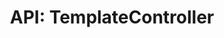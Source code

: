 ---
comment: "/**\n * The controller fro templates\n *\n * @memberof HashBrown.Server.Controllers\n */"
meta:
    range:
        - 100
        - 4632
    filename: TemplateController.js
    lineno: 8
    columnno: 0
    path: /home/mrzapp/Development/Web/hashbrown-cms/src/Server/Controllers
    code:
        id: astnode100058307
        name: TemplateController
        type: ClassDeclaration
        paramnames: []
classdesc: 'The controller fro templates'
memberof: HashBrown.Server.Controllers
name: TemplateController
longname: HashBrown.Server.Controllers.TemplateController
kind: class
scope: static
methods:
    -
        comment: "/**\n     * Initialises this controller\n     */"
        meta:
            range:
                - 217
                - 676
            filename: TemplateController.js
            lineno: 12
            columnno: 4
            path: /home/mrzapp/Development/Web/hashbrown-cms/src/Server/Controllers
            code:
                id: astnode100058313
                name: TemplateController.init
                type: MethodDefinition
                paramnames:
                    - app
            vars:
                "": null
        description: 'Initialises this controller'
        name: init
        longname: HashBrown.Server.Controllers.TemplateController.init
        kind: function
        memberof: HashBrown.Server.Controllers.TemplateController
        scope: static
        params: []
    -
        comment: "/**\n     * Posts a Template by name\n     */"
        meta:
            range:
                - 734
                - 2143
            filename: TemplateController.js
            lineno: 24
            columnno: 4
            path: /home/mrzapp/Development/Web/hashbrown-cms/src/Server/Controllers
            code:
                id: astnode100058370
                name: TemplateController.postTemplate
                type: MethodDefinition
                paramnames:
                    - req
                    - res
            vars:
                "": null
        description: 'Posts a Template by name'
        name: postTemplate
        longname: HashBrown.Server.Controllers.TemplateController.postTemplate
        kind: function
        memberof: HashBrown.Server.Controllers.TemplateController
        scope: static
        params: []
    -
        comment: "/**\n     * Deletes a Template by name\n     */"
        meta:
            range:
                - 2203
                - 2814
            filename: TemplateController.js
            lineno: 71
            columnno: 4
            path: /home/mrzapp/Development/Web/hashbrown-cms/src/Server/Controllers
            code:
                id: astnode100058546
                name: TemplateController.deleteTemplate
                type: MethodDefinition
                paramnames:
                    - req
                    - res
            vars:
                "": null
        description: 'Deletes a Template by name'
        name: deleteTemplate
        longname: HashBrown.Server.Controllers.TemplateController.deleteTemplate
        kind: function
        memberof: HashBrown.Server.Controllers.TemplateController
        scope: static
        params: []
    -
        comment: "/**\n     * Gets a Template by name\n     */"
        meta:
            range:
                - 2868
                - 3485
            filename: TemplateController.js
            lineno: 93
            columnno: 4
            path: /home/mrzapp/Development/Web/hashbrown-cms/src/Server/Controllers
            code:
                id: astnode100058644
                name: TemplateController.getTemplate
                type: MethodDefinition
                paramnames:
                    - req
                    - res
            vars:
                "": null
        description: 'Gets a Template by name'
        name: getTemplate
        longname: HashBrown.Server.Controllers.TemplateController.getTemplate
        kind: function
        memberof: HashBrown.Server.Controllers.TemplateController
        scope: static
        params: []
    -
        comment: "/**\n     * Gets an array of all templates\n     */"
        meta:
            range:
                - 3545
                - 4630
            filename: TemplateController.js
            lineno: 114
            columnno: 4
            path: /home/mrzapp/Development/Web/hashbrown-cms/src/Server/Controllers
            code:
                id: astnode100058743
                name: TemplateController.getTemplates
                type: MethodDefinition
                paramnames:
                    - req
                    - res
            vars:
                "": null
        description: 'Gets an array of all templates'
        name: getTemplates
        longname: HashBrown.Server.Controllers.TemplateController.getTemplates
        kind: function
        memberof: HashBrown.Server.Controllers.TemplateController
        scope: static
        params: []
shortname: TemplateController
layout: docPage
permalink: /docs/hashbrown/server/controllers/templatecontroller/
title: 'API: TemplateController'
description: 'The controller fro templates'

---